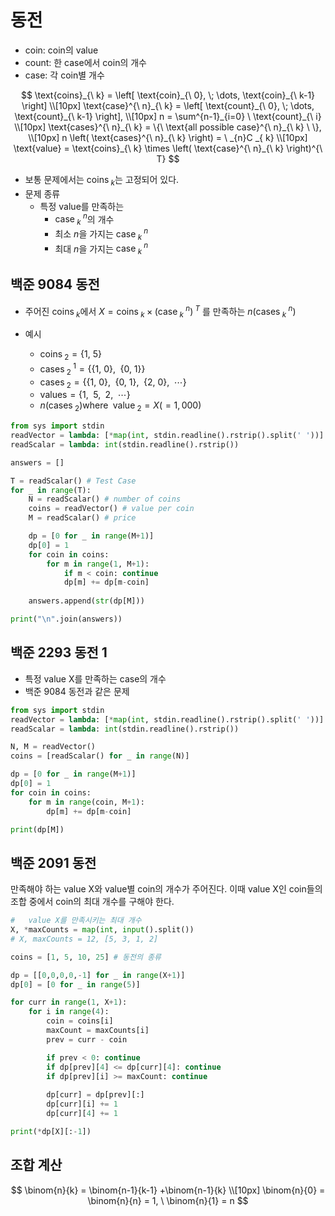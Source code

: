 #   동전

*   coin: coin의 value
*   count: 한 case에서 coin의 개수
*   case: 각 coin별 개수

$$
\text{coins}_{\ k} = \left[ \text{coin}_{\ 0}, \; \dots, \text{coin}_{\ k-1} \right]
\\[10px]
\text{case}^{\ n}_{\ k} = \left[ \text{count}_{\ 0}, \; \dots, \text{count}_{\ k-1} \right],
\\[10px]
n = \sum^{n-1}_{i=0} \ \text{count}_{\ i}
\\[10px]
\text{cases}^{\ n}_{\ k} = \{\ \text{all possible case}^{\ n}_{\ k} \ \},
\\[10px]
n \left( \text{cases}^{\ n}_{\ k} \right) = \ _{n}C _{ k}
\\[10px]
\text{value} = \text{coins}_{\ k} \times \left( \text{case}^{\ n}_{\ k} \right)^{\ T}
$$

*   보통 문제에서는 $\text{coins}_{\ k}$는 고정되어 있다.
*   문제 종류
    *   특정 $\text{value}$를 만족하는
        *   $\text{case}^{\ n}_{\ k}$의 개수
        *   최소 $n$을 가지는 $\text{case}^{\ n}_{\ k}$
        *   최대 $n$을 가지는 $\text{case}^{\ n}_{\ k}$

##  백준 9084 동전
*   주어진 $\text{coins}_{\ k}$에서 $X = \text{coins}_{\ k} \times \left( \text{case}^{\ n}_{\ k} \right)^{\ T}$ 를 만족하는 $n \left( \text{cases}^{\ n}_{\ k} \right)$

*   예시
    *   $\text{coins}_{\ 2} = \left\{1, \ 5 \right\}$
    *   $\text{cases}^{\ 1}_{\ 2} = \left\{ \left\{1, \ 0 \right\}, \;\ \left\{0, \ 1 \right\} \right\}$
    *   $\text{cases}_{\ 2} = \left\{ \left\{1, \ 0 \right\}, \;\ \left\{0, \ 1 \right\}, \;\ \left\{2, \ 0 \right\}, \;\ \cdots \right\}$
    *   $\text{values}= \left\{  1, \;\ 5, \;\ 2, \;\ \cdots \right\}$
    *   $n \left(  \text{cases}_{\ 2} \right) \text{where} \;\ \text{value}_{\ 2} = X(= 1,000)$

```py
from sys import stdin
readVector = lambda: [*map(int, stdin.readline().rstrip().split(' '))]
readScalar = lambda: int(stdin.readline().rstrip())

answers = []

T = readScalar() # Test Case
for _ in range(T):
    N = readScalar() # number of coins
    coins = readVector() # value per coin
    M = readScalar() # price

    dp = [0 for _ in range(M+1)]
    dp[0] = 1
    for coin in coins:
        for m in range(1, M+1):
            if m < coin: continue
            dp[m] += dp[m-coin]
    
    answers.append(str(dp[M]))

print("\n".join(answers))
```

##  백준 2293 동전 1
*   특정 value X를 만족하는 case의 개수
*   백준 9084 동전과 같은 문제

```py
from sys import stdin
readVector = lambda: [*map(int, stdin.readline().rstrip().split(' '))]
readScalar = lambda: int(stdin.readline().rstrip())

N, M = readVector()
coins = [readScalar() for _ in range(N)]

dp = [0 for _ in range(M+1)]
dp[0] = 1
for coin in coins:
    for m in range(coin, M+1):
        dp[m] += dp[m-coin]

print(dp[M])
```

##  백준 2091 동전
만족해야 하는 value X와 value별 coin의 개수가 주어진다.
이때 value X인 coin들의 조합 중에서 coin의 최대 개수를 구해야 한다.

```py
#   value X를 만족시키는 최대 개수
X, *maxCounts = map(int, input().split())
# X, maxCounts = 12, [5, 3, 1, 2]

coins = [1, 5, 10, 25] # 동전의 종류

dp = [[0,0,0,0,-1] for _ in range(X+1)]
dp[0] = [0 for _ in range(5)]

for curr in range(1, X+1):
    for i in range(4):
        coin = coins[i]
        maxCount = maxCounts[i]
        prev = curr - coin

        if prev < 0: continue
        if dp[prev][4] <= dp[curr][4]: continue
        if dp[prev][i] >= maxCount: continue
        
        dp[curr] = dp[prev][:]
        dp[curr][i] += 1
        dp[curr][4] += 1

print(*dp[X][:-1])
```

##  조합 계산
$$
\binom{n}{k} = \binom{n-1}{k-1} +\binom{n-1}{k}
\\[10px]
\binom{n}{0} = \binom{n}{n} = 1, \ \binom{n}{1} = n
$$

